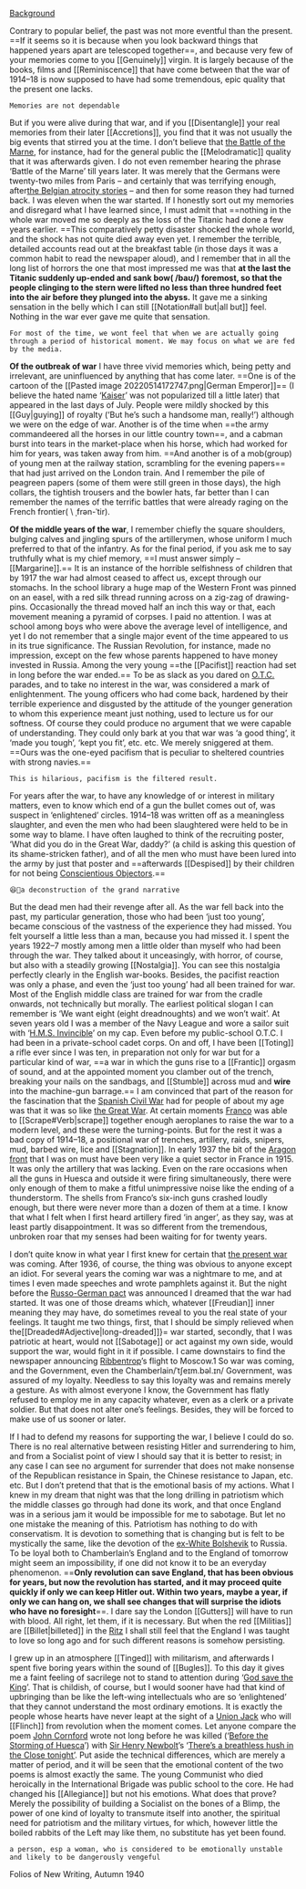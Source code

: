[Background](https://en.wikipedia.org/wiki/My_Country_Right_or_Left)

Contrary to popular belief, the past was not more eventful than the present. ==If it seems so it is because when you look backward things that happened years apart are telescoped together==, and because very few of your memories come to you [[Genuinely]] virgin. It is largely because of the books, films and [[Reminiscence]] that have come between that the war of 1914–18 is now supposed to have had some tremendous, epic quality that the present one lacks.
```ad-note
Memories are not dependable
```

But if you were alive during that war, and if you [[Disentangle]] your real memories from their later [[Accretions]], you find that it was not usually the big events that stirred you at the time. I don’t believe that [the Battle of the Marne](https://en.wikipedia.org/wiki/First_Battle_of_the_Marne), for instance, had for the general public the [[Melodramatic]] quality that it was afterwards given. I do not even remember hearing the phrase ‘Battle of the Marne’ till years later. It was merely that the Germans were twenty-two miles from Paris – and certainly that was terrifying enough, after[the Belgian atrocity stories](https://en.wikipedia.org/wiki/Rape_of_Belgium#:~:text=Throughout%20the%20beginning%20of%20the,or%20death%20sentence%20by%20court.) – and then for some reason they had turned back. I was eleven when the war started. If I honestly sort out my memories and disregard what I have learned since, I must admit that ==nothing in the whole war moved me so deeply as the loss of the Titanic had done a few years earlier. ==This comparatively petty disaster shocked the whole world, and the shock has not quite died away even yet. I remember the terrible, detailed accounts read out at the breakfast table (in those days it was a common habit to read the newspaper aloud), and I remember that in all the long list of horrors the one that most impressed me was that **at the last the Titanic suddenly up-ended and sank bow( /baʊ/) foremost, so that the people clinging to the stern were lifted no less than three hundred feet into the air before they plunged into the abyss.** It gave me a sinking sensation in the belly which I can still [[Notation#all but|all but]] feel. Nothing in the war ever gave me quite that sensation.
```ad-note
For most of the time, we wont feel that when we are actually going through a period of historical moment. We may focus on what we are fed by the media.
```

**Of the outbreak of war** I have three vivid memories which, being petty and irrelevant, are uninfluenced by anything that has come later. ==One is of the cartoon of the [[Pasted image 20220514172747.png|German Emperor]]== (I believe the hated name ‘[Kaiser](https://en.wikipedia.org/wiki/Wilhelm_II,_German_Emperor)’ was not popularized till a little later) that appeared in the last days of July. People were mildly shocked by this [[Guy|guying]] of royalty (‘But he’s such a handsome man, really!’) although we were on the edge of war. Another is of the time when ==the army commandeered all the horses in our little country town==, and a cabman burst into tears in the market-place when his horse, which had worked for him for years, was taken away from him. ==And another is of a mob(group) of young men at the railway station, scrambling for the evening papers== that had just arrived on the London train. And I remember the pile of peagreen papers (some of them were still green in those days), the high collars, the tightish trousers and the bowler hats, far better than I can remember the names of the terrific battles that were already raging on the French frontier( \ ˌfrən-ˈtir\).

**Of the middle years of the war**, I remember chiefly the square shoulders, bulging calves and jingling spurs of the artillerymen, whose uniform I much preferred to that of the infantry. As for the final period, if you ask me to say truthfully what is my chief memory, ==I must answer simply – [[Margarine]].== It is an instance of the horrible selfishness of children that by 1917 the war had almost ceased to affect us, except through our stomachs. In the school library a huge map of the Western Front was pinned on an easel, with a red silk thread running across on a zig-zag of drawing-pins. Occasionally the thread moved half an inch this way or that, each movement meaning a pyramid of corpses. I paid no attention. I was at school among boys who were above the average level of intelligence, and yet I do not remember that a single major event of the time appeared to us in its true significance. The Russian Revolution, for instance, made no impression, except on the few whose parents happened to have money invested in Russia. Among the very young ==the [[Pacifist]] reaction had set in long before the war ended.== To be as slack as you dared on [O.T.C.](https://en.wikipedia.org/wiki/Officers%27_Training_Corps) parades, and to take no interest in the war, was considered a mark of enlightenment. The young officers who had come back, hardened by their terrible experience and disgusted by the attitude of the younger generation to whom this experience meant just nothing, used to lecture us for our softness. Of course they could produce no argument that we were capable of understanding. They could only bark at you that war was ‘a good thing’, it ‘made you tough’, ‘kept you fit’, etc. etc. We merely sniggered at them. ==Ours was the one-eyed pacifism that is peculiar to sheltered countries with strong navies.==
``` ad-note
This is hilarious, pacifism is the filtered result.
```
For years after the war, to have any knowledge of or interest in military matters, even to know which end of a gun the bullet comes out of, was suspect in ‘enlightened’ circles. 1914–18 was written off as a meaningless slaughter, and even the men who had been slaughtered were held to be in some way to blame. I have often laughed to think of the recruiting poster, ‘What did you do in the Great War, daddy?’ (a child is asking this question of its shame-stricken father), and of all the men who must have been lured into the army by just that poster and ==afterwards [[Despised]] by their children for not being [Conscientious Objectors](https://en.wikipedia.org/wiki/Conscientious_objector).==
``` ad-note
😆🤣a deconstruction of the grand narrative
```

But the dead men had their revenge after all. As the war fell back into the past, my particular generation, those who had been ‘just too young’, became conscious of the vastness of the experience they had missed. You felt yourself a little less than a man, because you had missed it. I spent the years 1922–7 mostly among men a little older than myself who had been through the war. They talked about it unceasingly, with horror, of course, but also with a steadily growing [[Nostalgia]]. You can see this nostalgia perfectly clearly in the English war-books. Besides, the pacifist reaction was only a phase, and even the ‘just too young’ had all been trained for war. Most of the English middle class are trained for war from the cradle onwards, not technically but morally. The earliest political slogan I can remember is ‘We want eight (eight dreadnoughts) and we won’t wait’. At seven years old I was a member of the Navy League and wore a sailor suit with ‘[H.M.S. Invincible](<https://en.wikipedia.org/wiki/HMS_Invincible_(R05)>)’ on my cap. Even before my public-school O.T.C. I had been in a private-school cadet corps. On and off, I have been [[Toting]] a rifle ever since I was ten, in preparation not only for war but for a particular kind of war, ==a war in which the guns rise to a [[Frantic]] orgasm of sound, and at the appointed moment you clamber out of the trench, breaking your nails on the sandbags, and [[Stumble]] across mud and **wire** into the machine-gun barrage.== I am convinced that part of the reason for the fascination that the [Spanish Civil War](https://en.wikipedia.org/wiki/Spanish_Civil_War) had for people of about my age was that it was so like [the Great War](https://en.wikipedia.org/wiki/World_War_I). At certain moments [Franco](https://en.wikipedia.org/wiki/Franco-British_Aviation) was able to [[Scrape#Verb|scrape]] together enough aeroplanes to raise the war to a modern level, and these were the turning-points. But for the rest it was a bad copy of 1914–18, a positional war of trenches, artillery, raids, snipers, mud, barbed wire, lice and [[Stagnation]]. In early 1937 the bit of the [Aragon front](https://en.wikipedia.org/wiki/Aragon_Offensive) that I was on must have been very like a quiet sector in France in 1915. It was only the artillery that was lacking. Even on the rare occasions when all the guns in Huesca and outside it were firing simultaneously, there were only enough of them to make a fitful unimpressive noise like the ending of a thunderstorm. The shells from Franco’s six-inch guns crashed loudly enough, but there were never more than a dozen of them at a time. I know that what I felt when I first heard artillery fired ‘in anger’, as they say, was at least partly disappointment. It was so different from the tremendous, unbroken roar that my senses had been waiting for for twenty years.

I don’t quite know in what year I first knew for certain that [the present war](<https://www.britannica.com/event/Spanish-Civil-War#:~:text=Spanish%20Civil%20War%2C%20(1936%E2%80%93,great%20ferocity%20on%20both%20sides.>) was coming. After 1936, of course, the thing was obvious to anyone except an idiot. For several years the coming war was a nightmare to me, and at times I even made speeches and wrote pamphlets against it. But the night before the [Russo-German pact](https://en.wikipedia.org/wiki/Molotov%E2%80%93Ribbentrop_Pact) was announced I dreamed that the war had started. It was one of those dreams which, whatever [[Freudian]] inner meaning they may have, do sometimes reveal to you the real state of your feelings. It taught me two things, first, that I should be simply relieved when the[[Dreaded#Adjective|long-dreaded]]}= war started, secondly, that I was patriotic at heart, would not [[Sabotage]] or act against my own side, would support the war, would fight in it if possible. I came downstairs to find the newspaper announcing [Ribbentrop](https://en.wikipedia.org/wiki/Joachim_von_Ribbentrop)’s flight to Moscow.1 So war was coming, and the Government, even the Chamberlain/ˈtʃeɪm.bəl.ɪn/ Government, was assured of my loyalty. Needless to say this loyalty was and remains merely a gesture. As with almost everyone I know, the Government has flatly refused to employ me in any capacity whatever, even as a clerk or a private soldier. But that does not alter one’s feelings. Besides, they will be forced to make use of us sooner or later.

If I had to defend my reasons for supporting the war, I believe I could do so. There is no real alternative between resisting Hitler and surrendering to him, and from a Socialist point of view I should say that it is better to resist; in any case I can see no argument for surrender that does not make nonsense of the Republican resistance in Spain, the Chinese resistance to Japan, etc. etc. But I don’t pretend that that is the emotional basis of my actions. What I knew in my dream that night was that the long drilling in patriotism which the middle classes go through had done its work, and that once England was in a serious jam it would be impossible for me to sabotage. But let no one mistake the meaning of this. Patriotism has nothing to do with conservatism. It is devotion to something that is changing but is felt to be mystically the same, like the devotion of the [ex-White Bolshevik](https://en.wikipedia.org/wiki/National_Bolshevik_Party) to Russia. To be loyal both to Chamberlain’s England and to the England of tomorrow might seem an impossibility, if one did not know it to be an everyday phenomenon. ==**Only revolution can save England, that has been obvious for years, but now the revolution has started, and it may proceed quite quickly if only we can keep Hitler out. Within two years, maybe a year, if only we can hang on, we shall see changes that will surprise the idiots who have no foresight**==. I dare say the London [[Gutters]] will have to run with blood. All right, let them, if it is necessary. But when the red [[Militias]] are [[Billet|billeted]] in the [Ritz](https://www.theritzlondon.com/) I shall still feel that the England I was taught to love so long ago and for such different reasons is somehow persisting.

I grew up in an atmosphere [[Tinged]] with militarism, and afterwards I spent five boring years within the sound of [[Bugles]]. To this day it gives me a faint feeling of sacrilege not to stand to attention during ‘[God save the King](https://en.wikipedia.org/wiki/God_Save_the_Queen)’. That is childish, of course, but I would sooner have had that kind of upbringing than be like the left-wing intellectuals who are so ‘enlightened’ that they cannot understand the most ordinary emotions. It is exactly the people whose hearts have never leapt at the sight of a [Union Jack](<https://www.royal.uk/union-jack#:~:text=The%20Union%20Flag%2C%20or%20Union,part%20of%20the%20United%20Kingdom).>) who will [[Flinch]] from revolution when the moment comes. Let anyone compare the poem [John Cornford](https://en.wikipedia.org/wiki/John_Cornford) wrote not long before he was killed (‘[Before the Storming of Huesca](https://allpoetry.com/Full-moon-at-Tierz:-before-the-storming-of-Huesca.)’) with [Sir Henry Newbolt](https://en.wikipedia.org/wiki/Henry_Newbolt)’s ‘[There’s a breathless hush in the Close tonight’](https://exhibits.lib.byu.edu/wwi/influences/vitai.html). Put aside the technical differences, which are merely a matter of period, and it will be seen that the emotional content of the two poems is almost exactly the same. The young Communist who died heroically in the International Brigade was public school to the core. He had changed his [[Allegiance]] but not his emotions. What does that prove? Merely the possibility of building a Socialist on the bones of a Blimp, the power of one kind of loyalty to transmute itself into another, the spiritual need for patriotism and the military virtues, for which, however little the boiled rabbits of the Left may like them, no substitute has yet been found.
```add-note
a person, esp a woman, who is considered to be emotionally unstable and likely to be dangerously vengeful
```
Folios of New Writing, Autumn 1940

